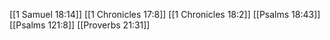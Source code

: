 [[1 Samuel 18:14]]
[[1 Chronicles 17:8]]
[[1 Chronicles 18:2]]
[[Psalms 18:43]]
[[Psalms 121:8]]
[[Proverbs 21:31]]
